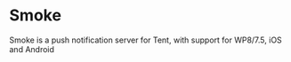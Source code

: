 Smoke
=====

Smoke is a push notification server for Tent, with support for WP8/7.5, iOS and Android